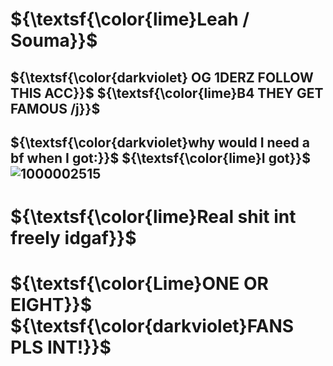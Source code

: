 # ${\textsf{\color{lime}Leah / Souma}}$
## ${\textsf{\color{darkviolet} OG 1DERZ FOLLOW THIS ACC}}$ ${\textsf{\color{lime}B4 THEY GET FAMOUS /j}}$
## ${\textsf{\color{darkviolet}why would I need a bf when I got:}}$ ${\textsf{\color{lime}I got}}$ ![1000002515](https://github.com/user-attachments/assets/12122d3f-fbe7-46df-b306-7243e7020f2d)

# ${\textsf{\color{lime}Real shit int freely idgaf}}$
# ${\textsf{\color{Lime}ONE OR EIGHT}}$ ${\textsf{\color{darkviolet}FANS PLS INT!}}$
